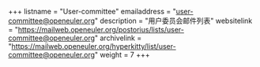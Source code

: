 +++
listname = "User-committee"
emailaddress = "user-committee@openeuler.org"
description = "用户委员会邮件列表"
websitelink = "https://mailweb.openeuler.org/postorius/lists/user-committee@openeuler.org"
archivelink = "https://mailweb.openeuler.org/hyperkitty/list/user-committee@openeuler.org"
weight =  7
+++

